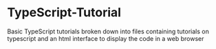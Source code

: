# TypeScript-Tutorial
Basic TypeScript tutorials broken down into files containing tutorials on typescript and an html interface to display the code in a web browser
